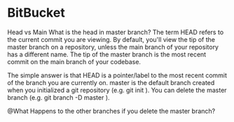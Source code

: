 # BitBucket

Head vs Main 
What is the head in master branch?
The term HEAD refers to the current commit you are viewing. By default, you'll view the tip of the master branch on a repository, unless the main branch of your repository has a different name. The tip of the master branch is the most recent commit on the main branch of your codebase.

The simple answer is that HEAD is a pointer/label to the most recent commit of the branch you are currently on. master is the default branch created when you initialized a git repository (e.g. git init ). You can delete the master branch (e.g. git branch -D master ).

@What Happens to the other branches if you delete the master branch?
